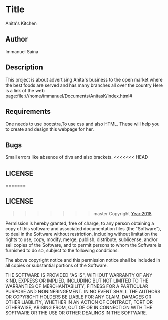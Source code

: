 # Title
Anita's Kitchen
## Author
Immanuel Saina
## Description
This project is about advertising Anita's business to the open market where the best foods are served and has many branches all over the country
Here is a link of the web page:file:///home/immanuel/Documents/AnitasK/index.html#
## Requirements
One needs to use bootstra,To use css and also HTML. These will help you to create and design this webpage for her.
## Bugs
Small errors like absence of divs and also brackets.
<<<<<<< HEAD
## LICENSE
=======
## LICENSE
>>>>>>> master
Copyright <Year:2018> <COPYRIGHT HOLDER: Immanuel Saina Barboi>

Permission is hereby granted, free of charge, to any person obtaining a copy of this software and associated documentation files (the "Software"), to deal in the Software without restriction, including without limitation the rights to use, copy, modify, merge, publish, distribute, sublicense, and/or sell copies of the Software, and to permit persons to whom the Software is furnished to do so, subject to the following conditions:

The above copyright notice and this permission notice shall be included in all copies or substantial portions of the Software.

THE SOFTWARE IS PROVIDED "AS IS", WITHOUT WARRANTY OF ANY KIND, EXPRESS OR IMPLIED, INCLUDING BUT NOT LIMITED TO THE WARRANTIES OF MERCHANTABILITY, FITNESS FOR A PARTICULAR PURPOSE AND NONINFRINGEMENT. IN NO EVENT SHALL THE AUTHORS OR COPYRIGHT HOLDERS BE LIABLE FOR ANY CLAIM, DAMAGES OR OTHER LIABILITY, WHETHER IN AN ACTION OF CONTRACT, TORT OR OTHERWISE, ARISING FROM, OUT OF OR IN CONNECTION WITH THE SOFTWARE OR THE USE OR OTHER DEALINGS IN THE SOFTWARE.
